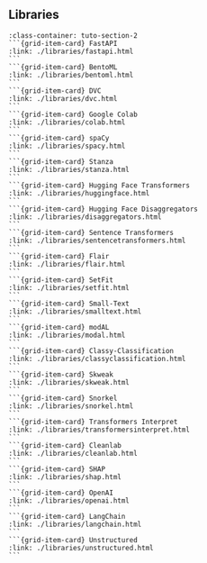 ## Libraries
````{grid} 7 7 3 3
:class-container: tuto-section-2
```{grid-item-card} FastAPI
:link: ./libraries/fastapi.html
```
```{grid-item-card} BentoML
:link: ./libraries/bentoml.html
```
```{grid-item-card} DVC
:link: ./libraries/dvc.html
```
```{grid-item-card} Google Colab
:link: ./libraries/colab.html
```
```{grid-item-card} spaCy
:link: ./libraries/spacy.html
```
```{grid-item-card} Stanza
:link: ./libraries/stanza.html
```
```{grid-item-card} Hugging Face Transformers
:link: ./libraries/huggingface.html
```
```{grid-item-card} Hugging Face Disaggregators
:link: ./libraries/disaggregators.html
```
```{grid-item-card} Sentence Transformers
:link: ./libraries/sentencetransformers.html
```
```{grid-item-card} Flair
:link: ./libraries/flair.html
```
```{grid-item-card} SetFit
:link: ./libraries/setfit.html
```
```{grid-item-card} Small-Text
:link: ./libraries/smalltext.html
```
```{grid-item-card} modAL
:link: ./libraries/modal.html
```
```{grid-item-card} Classy-Classification
:link: ./libraries/classyclassification.html
```
```{grid-item-card} Skweak
:link: ./libraries/skweak.html
```
```{grid-item-card} Snorkel
:link: ./libraries/snorkel.html
```
```{grid-item-card} Transformers Interpret
:link: ./libraries/transformersinterpret.html
```
```{grid-item-card} Cleanlab
:link: ./libraries/cleanlab.html
```
```{grid-item-card} SHAP
:link: ./libraries/shap.html
```
```{grid-item-card} OpenAI
:link: ./libraries/openai.html
```
```{grid-item-card} LangChain
:link: ./libraries/langchain.html
```
```{grid-item-card} Unstructured
:link: ./libraries/unstructured.html
```
````